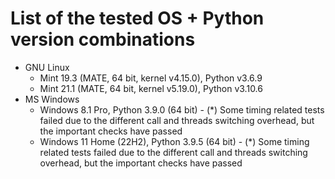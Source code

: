 # List of the tested OS + Python version combinations

* GNU Linux
  * Mint 19.3 (MATE, 64 bit, kernel v4.15.0), Python v3.6.9
  * Mint 21.1 (MATE, 64 bit, kernel v5.19.0), Python v3.10.6
* MS Windows
  * Windows 8.1 Pro, Python 3.9.0 (64 bit) - (*) Some timing related tests failed due to the different call and threads switching overhead, but the important checks have passed
  * Windows 11 Home (22H2), Python 3.9.5 (64 bit) - (*) Some timing related tests failed due to the different call and threads switching overhead, but the important checks have passed
